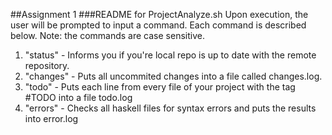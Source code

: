 ##Assignment 1
###README for ProjectAnalyze.sh
Upon execution, the user will be prompted to input a command. Each command is described below.
 Note: the commands are case sensitive.

1. "status" - Informs you if you're local repo is up to date with the remote repository.
2. "changes" - Puts all uncommited changes into a file called changes.log.
3. "todo" - Puts each line from every file of your project with the tag #TODO into a file todo.log
4. "errors" - Checks all haskell files for syntax errors and puts the results into error.log

